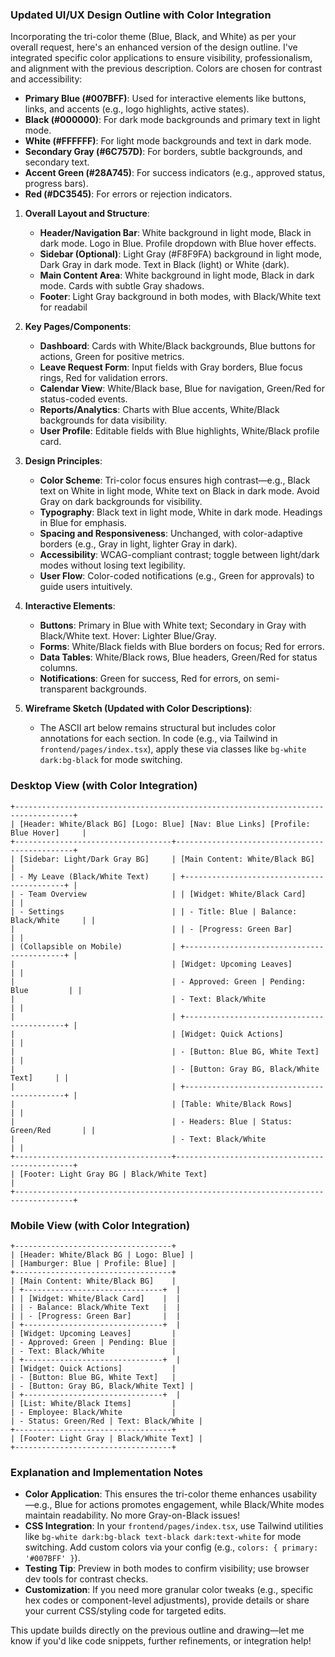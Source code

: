 ### Updated UI/UX Design Outline with Color Integration
Incorporating the tri-color theme (Blue, Black, and White) as per your overall request, here's an enhanced version of the design outline. I've integrated specific color applications to ensure visibility, professionalism, and alignment with the previous description. Colors are chosen for contrast and accessibility:
- **Primary Blue (#007BFF)**: Used for interactive elements like buttons, links, and accents (e.g., logo highlights, active states).
- **Black (#000000)**: For dark mode backgrounds and primary text in light mode.
- **White (#FFFFFF)**: For light mode backgrounds and text in dark mode.
- **Secondary Gray (#6C757D)**: For borders, subtle backgrounds, and secondary text.
- **Accent Green (#28A745)**: For success indicators (e.g., approved status, progress bars).
- **Red (#DC3545)**: For errors or rejection indicators.

1. **Overall Layout and Structure**:
   - **Header/Navigation Bar**: White background in light mode, Black in dark mode. Logo in Blue. Profile dropdown with Blue hover effects.
   - **Sidebar (Optional)**: Light Gray (#F8F9FA) background in light mode, Dark Gray in dark mode. Text in Black (light) or White (dark).
   - **Main Content Area**: White background in light mode, Black in dark mode. Cards with subtle Gray shadows.
   - **Footer**: Light Gray background in both modes, with Black/White text for readabil

2. **Key Pages/Components**:
   - **Dashboard**: Cards with White/Black backgrounds, Blue buttons for actions, Green for positive metrics.
   - **Leave Request Form**: Input fields with Gray borders, Blue focus rings, Red for validation errors.
   - **Calendar View**: White/Black base, Blue for navigation, Green/Red for status-coded events.
   - **Reports/Analytics**: Charts with Blue accents, White/Black backgrounds for data visibility.
   - **User Profile**: Editable fields with Blue highlights, White/Black profile card.

3. **Design Principles**:
   - **Color Scheme**: Tri-color focus ensures high contrast—e.g., Black text on White in light mode, White text on Black in dark mode. Avoid Gray on dark backgrounds for visibility.
   - **Typography**: Black text in light mode, White in dark mode. Headings in Blue for emphasis.
   - **Spacing and Responsiveness**: Unchanged, with color-adaptive borders (e.g., Gray in light, lighter Gray in dark).
   - **Accessibility**: WCAG-compliant contrast; toggle between light/dark modes without losing text legibility.
   - **User Flow**: Color-coded notifications (e.g., Green for approvals) to guide users intuitively.

4. **Interactive Elements**:
   - **Buttons**: Primary in Blue with White text; Secondary in Gray with Black/White text. Hover: Lighter Blue/Gray.
   - **Forms**: White/Black fields with Blue borders on focus; Red for errors.
   - **Data Tables**: White/Black rows, Blue headers, Green/Red for status columns.
   - **Notifications**: Green for success, Red for errors, on semi-transparent backgrounds.

5. **Wireframe Sketch (Updated with Color Descriptions)**:
   - The ASCII art below remains structural but includes color annotations for each section. In code (e.g., via Tailwind in `frontend/pages/index.tsx`), apply these via classes like `bg-white dark:bg-black` for mode switching.

### Desktop View (with Color Integration)
```
+-----------------------------------------------------------------------------------+
| [Header: White/Black BG] [Logo: Blue] [Nav: Blue Links] [Profile: Blue Hover]     |
+-----------------------------------+-----------------------------------------------+
| [Sidebar: Light/Dark Gray BG]     | [Main Content: White/Black BG]                |
| - My Leave (Black/White Text)     | +-------------------------------------------+ |
| - Team Overview                   | | [Widget: White/Black Card]                | |
| - Settings                        | | - Title: Blue | Balance: Black/White     | |
|                                   | | - [Progress: Green Bar]                   | |
| (Collapsible on Mobile)           | +-------------------------------------------+ |
|                                   | [Widget: Upcoming Leaves]                 | |
|                                   | - Approved: Green | Pending: Blue         | |
|                                   | - Text: Black/White                       | |
|                                   | +-------------------------------------------+ |
|                                   | [Widget: Quick Actions]                   | |
|                                   | - [Button: Blue BG, White Text]           | |
|                                   | - [Button: Gray BG, Black/White Text]     | |
|                                   | +-------------------------------------------+ |
|                                   | [Table: White/Black Rows]                 | |
|                                   | - Headers: Blue | Status: Green/Red       | |
|                                   | - Text: Black/White                       | |
+-----------------------------------+-----------------------------------------------+
| [Footer: Light Gray BG | Black/White Text]                                       |
+-----------------------------------------------------------------------------------+
```

### Mobile View (with Color Integration)
```
+-----------------------------------+
| [Header: White/Black BG | Logo: Blue] |
| [Hamburger: Blue | Profile: Blue] |
+-----------------------------------+
| [Main Content: White/Black BG]    |
| +-------------------------------+  |
| | [Widget: White/Black Card]    |  |
| | - Balance: Black/White Text   |  |
| | - [Progress: Green Bar]       |  |
| +-------------------------------+  |
| [Widget: Upcoming Leaves]         |
| - Approved: Green | Pending: Blue |
| - Text: Black/White               |
| +-------------------------------+  |
| [Widget: Quick Actions]           |
| - [Button: Blue BG, White Text]   |
| - [Button: Gray BG, Black/White Text] |
| +-------------------------------+  |
| [List: White/Black Items]         |
| - Employee: Black/White           |
| - Status: Green/Red | Text: Black/White |
+-----------------------------------+
| [Footer: Light Gray | Black/White Text] |
+-----------------------------------+
```

### Explanation and Implementation Notes
- **Color Application**: This ensures the tri-color theme enhances usability—e.g., Blue for actions promotes engagement, while Black/White modes maintain readability. No more Gray-on-Black issues!
- **CSS Integration**: In your `frontend/pages/index.tsx`, use Tailwind utilities like `bg-white dark:bg-black text-black dark:text-white` for mode switching. Add custom colors via your config (e.g., `colors: { primary: '#007BFF' }`).
- **Testing Tip**: Preview in both modes to confirm visibility; use browser dev tools for contrast checks.
- **Customization**: If you need more granular color tweaks (e.g., specific hex codes or component-level adjustments), provide details or share your current CSS/styling code for targeted edits.

This update builds directly on the previous outline and drawing—let me know if you'd like code snippets, further refinements, or integration help!
